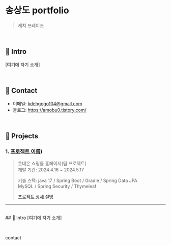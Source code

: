 # 송상도 portfolio
> 캐치 프레이즈

</br>

## 📌 Intro
[여기에 자기 소개]

</br>

## 📌 Contact
- 이메일: kdehgogo104@gmail.com
- 블로그: https://amobu0.tistory.com/

</br>

## 📌 Projects
### 1. [프로젝트 이름](https://github.com/green-lotte2/lotteon-team4))
>롯데온 쇼핑몰 홈페이지(팀 프로젝트)</br>
>개발 기간: 2024.4.16 ~ 2024.5.17
>
>기슬 스택:
>java 17 / Spring Boot / Gradle / Spring Data JPA </br>
>MySQL / Spring Security / Thymeleaf
>
>[프로젝트 상세 설명](https://github.com/green-lotte2/lotteon-team4)
>
---



</br>## 📌 Intro
[여기에 자기 소개]

</br>




contact

